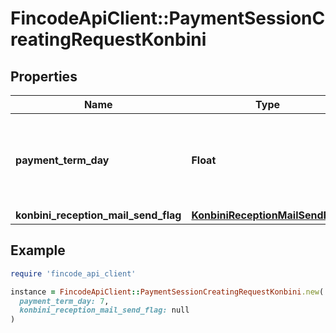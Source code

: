 # FincodeApiClient::PaymentSessionCreatingRequestKonbini

## Properties

| Name | Type | Description | Notes |
| ---- | ---- | ----------- | ----- |
| **payment_term_day** | **Float** | コンビニ決済 支払期限日数\\ 店頭レジでの支払い期限日数です。  | [optional] |
| **konbini_reception_mail_send_flag** | [**KonbiniReceptionMailSendFlag**](KonbiniReceptionMailSendFlag.md) |  |  |

## Example

```ruby
require 'fincode_api_client'

instance = FincodeApiClient::PaymentSessionCreatingRequestKonbini.new(
  payment_term_day: 7,
  konbini_reception_mail_send_flag: null
)
```

